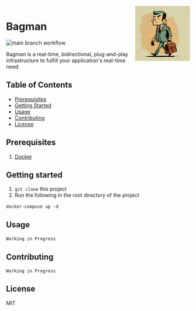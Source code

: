 <img width="150" src="assets/bagman.png" alt="Bagman's Logo" align="right"/>

# Bagman 
![main branch workflow](https://github.com/github/docs/actions/workflows/main.yml/badge.svg)

Bagman is a real-time, bidirectional, plug-and-play infrastructure to fulfill your application's real-time need.

## Table of Contents
- [Prerequisites](#prerequisites)
- [Getting Started](#getting-started)
- [Usage](#usage)
- [Contributing](#contributing)
- [License](#license)

## Prerequisites
1. [Docker](https://docker.com)

## Getting started

1. `git clone` this project
2. Run the following in the root directory of the project
```shell
docker-compose up -d
```
## Usage 
```
Working in Progress
```

## Contributing
```
Working in Progress
```

## License

MIT



